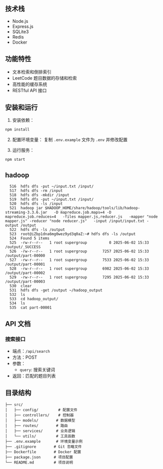 ## 技术栈

- Node.js
- Express.js
- SQLite3
- Redis
- Docker

## 功能特性

- 文本检索和倒排索引
- LeetCode 题目数据的存储和检索
- 高性能的缓存系统
- RESTful API 接口

## 安装和运行

1. 安装依赖：
```bash
npm install
```

2. 配置环境变量：
复制 `.env.example` 文件为 `.env` 并修改配置

3. 运行服务：
```bash
npm start
```
## hadoop
```
  516  hdfs dfs -put ~/input.txt /input/
  517  hdfs dfs -rm /input
  518  hdfs dfs -mkdir /input
  519  hdfs dfs -put ~/input.txt /input/
  520  hdfs dfs -ls /input
  521  hadoop jar $HADOOP_HOME/share/hadoop/tools/lib/hadoop-streaming-3.3.6.jar   -D mapreduce.job.maps=4 -D mapreduce.job.reduces=4   -files mapper.js,reducer.js   -mapper "node mapper.js" -reducer "node reducer.js"   -input /input/input.txt -output /output
  522  hdfs dfs -ls /output
  523  root@iZbp1dna6mg0wez9yd3q0aZ:~# hdfs dfs -ls /output
  524  Found 5 items
  525  -rw-r--r--   1 root supergroup          0 2025-06-02 15:33 /output/_SUCCESS
  526  -rw-r--r--   1 root supergroup       7257 2025-06-02 15:33 /output/part-00000
  527  -rw-r--r--   1 root supergroup       7533 2025-06-02 15:33 /output/part-00001
  528  -rw-r--r--   1 root supergroup       6982 2025-06-02 15:33 /output/part-00002
  529  -rw-r--r--   1 root supergroup       7295 2025-06-02 15:33 /output/part-00003
  530  clear
  531  hdfs dfs -get /output ~/hadoop_output
  532  ls
  533  cd hadoop_output/
  534  ls
  535  cat part-00001
  ```
## API 文档

### 搜索接口
- 端点：`/api/search`
- 方法：POST
- 参数：
  - `query`: 搜索关键词
- 返回：匹配的题目列表

## 目录结构

```
├── src/
│   ├── config/         # 配置文件
│   ├── controllers/    # 控制器
│   ├── models/        # 数据模型
│   ├── routes/        # 路由
│   ├── services/      # 业务逻辑
│   └── utils/         # 工具函数
├── .env.example       # 环境变量示例
├── .gitignore        # Git 忽略文件
├── Dockerfile        # Docker 配置
├── package.json      # 项目配置
└── README.md         # 项目说明
``` 
